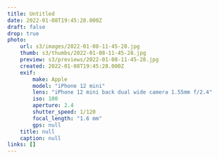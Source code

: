 ```yaml
---
title: Untitled
date: 2022-01-08T19:45:28.000Z
draft: false
drop: true
photo:
    url: s3/images/2022-01-08-11-45-28.jpg
    thumb: s3/thumbs/2022-01-08-11-45-28.jpg
    preview: s3/previews/2022-01-08-11-45-28.jpg
    created: 2022-01-08T19:45:28.000Z
    exif:
        make: Apple
        model: "iPhone 12 mini"
        lens: "iPhone 12 mini back dual wide camera 1.55mm f/2.4"
        iso: 100
        aperture: 2.4
        shutter_speed: 1/120
        focal_length: "1.6 mm"
        gps: null
    title: null
    caption: null
links: []
---
```

